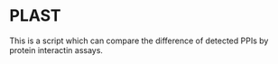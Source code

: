 # PLAST

This is a script which can compare the difference of detected PPIs by protein interactin assays.
